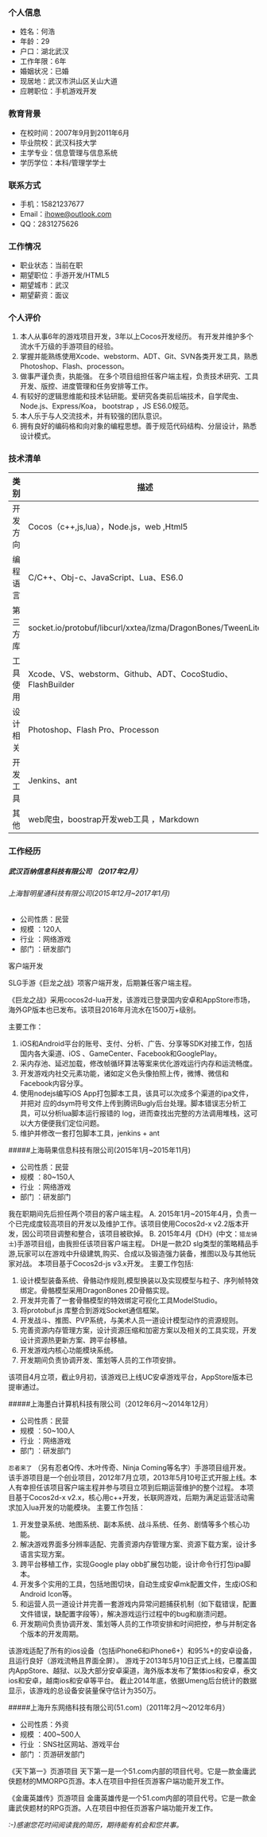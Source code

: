 ### 个人信息

* 姓名：何浩
* 年龄：29
* 户口：湖北武汉
* 工作年限：6年
* 婚姻状况：已婚
* 现居地：武汉市洪山区关山大道
* 应聘职位：手机游戏开发

### 教育背景

* 在校时间：2007年9月到2011年6月
* 毕业院校：武汉科技大学
* 主学专业：信息管理与信息系统
* 学历学位：本科/管理学学士

### 联系方式
* 手机：15821237677
* Email：[ihowe@outlook.com](mailto:ihowe@outlook.com)
* QQ：2831275626

### 工作情况
* 职业状态：当前在职
* 期望职位：手游开发/HTML5
* 期望城市：武汉
* 期望薪资：面议

### 个人评价
1. 本人从事6年的游戏项目开发，3年以上Cocos开发经历。 有开发并维护多个流水千万级的手游项目的经验。
2. 掌握并能熟练使用Xcode、webstorm、ADT、Git、SVN各类开发工具，熟悉Photoshop、Flash、processon。
3. 做事严谨负责，执能强。 在多个项目组担任客户端主程，负责技术研究、工具开发、版控、进度管理和任务安排等工作。
4. 有较好的逻辑思维能和技术钻研能。爱研究各类前后端技术，自学爬虫、Node.js、Express/Koa， bootstrap ，JS ES6.0规范。
5. 本人乐于与人交流技术，并有较强的团队意识。
6. 拥有良好的编码格和向对象的编程思想。善于规范代码结构、分层设计，熟悉设计模式。

### 技术清单

|  类别  | 描述                                       |
| :--: | ---------------------------------------- |
| 开发方向 | Cocos（c++,js,lua），Node.js，web ,Html5           |
| 编程语言 | C/C++、Obj-c、JavaScript、Lua、ES6.0                 |
| 第三方库 | socket.io/protobuf/libcurl/xxtea/lzma/DragonBones/TweenLite |
| 工具使用 | Xcode、VS、webstorm、Github、ADT、CocoStudio、FlashBuilder |
| 设计相关 | Photoshop、Flash Pro、Processon            |
| 开发工具 | Jenkins、ant                              |
| 其 他  | web爬虫，boostrap开发web工具 ，Markdown                  |

### 工作经历
##### 武汉百纳信息科技有限公司 （2017年2月）


###### 上海智明星通科技有限公司(2015年12月~2017年1月)
- 公司性质：民营
- 规模 ：120人
- 行业 ：网络游戏
- 部门 ：研发部门

客户端开发

 SLG手游《巨龙之战》项客户端开发，后期兼任客户端主程。

《巨龙之战》采用cocos2d-lua开发，该游戏已登录国内安卓和AppStore市场，海外GP版本也已发布。该项目2016年月流水在1500万+级别。

主要工作：

1. iOS和Android平台的账号、支付、分析、广告、分享等SDK对接工作，包括国内各大渠道、iOS 、GameCenter、Facebook和GooglePlay。
2. 采内存池、延迟加载，修改帧循环算法等案来优化游戏运行内存和运流畅度。
3. 开发游戏内社交元素功能，诸如定义色头像拍照上传，微博、微信和Facebook内容分享。
4. 使用nodejs编写iOS App打包脚本工具，该具可以次成多个渠道的ipa文件，并把对
应的dsym符号文件上传到腾讯Bugly后台处理。脚本错误志分析工具，可以分析lua脚本运行报错的
log，进而查找出完整的方法调用堆栈，这可以大方便便我们定位问题。
5. 维护并修改一套打包脚本工具，jenkins + ant

#####上海萌果信息科技有限公司(2015年1月~2015年11月)
- 公司性质：民营
- 规模 ：80~150人
- 行业 ：网络游戏
- 部门 ：研发部门

我在职期间先后担任两个项目的客户端主程。
A. 2015年1月~2015年4月，负责一个已完成度较高项目的开发以及维护工作。该项目使用Cocos2d-x v2.2版本开发，因公司项目调整和整合，该项目被砍掉。
B. 2015年4月《DH》(中文：`猎龙骑士`)手游项目组，由我担任该项目客户端主程。
DH是一款2D slg类型的策略精品手游,玩家可以在游戏中升级建筑,购买、合成以及锻造强力装备，推图以及与其他玩家对战。
本项目基于Cocos2d-js v3.x开发。
主要工作包括:

1. 设计模型装备系统、骨骼动作规则,模型换装以及实现模型与粒子、序列帧特效绑定。骨骼模型采用DragonBones 2D骨骼实现。
2. 开发并完善了一套骨骼模型的特效绑定可视化工具ModelStudio。
3. 将protobuf.js 库整合到游戏Socket通信框架。
4. 开发战斗、推图、PVP系统，与美术人员一道设计模型动作的资源规则。
5. 完善资源内存管理方案，设计资源压缩和加密方案以及相关的工具实现，开发设计资源热更新方案、跨平台移植。
6. 开发游戏内核心功能模块系统。
7. 开发期间负责协调开发、策划等人员的工作项安排。

该项目4月立项，截止9月初，该游戏已上线UC安卓游戏平台，AppStore版本已提审通过。



#####上海墨白计算机科技有限公司（2012年6月～2014年12月）
- 公司性质：民营
- 规模 ：50~100人
- 行业 ：网络游戏
- 部门 ：研发部门

`忍者来了` （另有忍者Q传、木叶传奇、Ninja Coming等名字）手游项目组开发。
该手游项目是一个创业项目，2012年7月立项，2013年5月10号正式开服上线。本人有幸担任该项目客户端主程并参与项目立项到后期运营维护的整个过程。
本项目基于Cocos2d-x v2.x，核心用c++开发，长联网游戏，后期为满足运营活动需求加入lua开发的功能模块。
主要工作包括：

1. 开发登录系统、地图系统、副本系统、战斗系统、任务、剧情等多个核心功能。
2. 解决游戏界面多分辨率适配、完善资源内存管理方案、资源下载方案，设计多语言实现方案。
3. 跨平台移植工作，实现Google play obb扩展包功能，设计命令行打包ipa脚本。
4. 开发多个实用的工具，包括地图切块，自动生成安卓mk配置文件，生成iOS和Android Icon等。
5. 和运营人员一道设计并完善一套游戏内异常问题捕获机制（如下载错误，配置文件错误，缺配置字段等），解决游戏运行过程中的bug和崩溃问题。
6. 开发期间负责协调开发、策划等人员的工作项安排和时间把控，参与并制定各个版本的开发周期。

该游戏适配了所有的ios设备（包括iPhone6和iPhone6+）和95%+的安卓设备，且运行良好（游戏流畅且界面全屏）。
游戏于2013年5月10日正式上线，已覆盖国内AppStore、越狱、以及大部分安卓渠道，海外版本发布了繁体ios和安卓，泰文ios和安卓，越南ios和安卓等平台。
截止2014年底，依据Umeng后台统计的数据显示，该游戏的总设备安装量保守估计为350万。

#####上海升东网络科技有限公司(51.com)（2011年2月～2012年6月）
- 公司性质：外资
- 规模 ：400~500人
- 行业 ：SNS社区网站、游戏平台
- 部门 ：页游研发部门

《天下第一》页游项目
天下第一是一个51.com内部的项目代号。它是一款金庸武侠题材的MMORPG页游。本人在项目中担任页游客户端功能开发工作。

《金庸英雄传》页游项目
金庸英雄传是一个51.com内部的项目代号。它是一款金庸武侠题材的RPG页游。人在项目中担任页游客户端功能开发工作。


*:-)感谢您花时间阅读我的简历，期待能有机会和您共事。*

